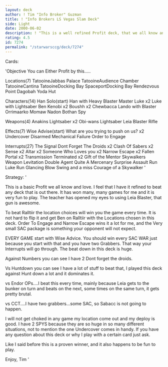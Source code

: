 ```yaml
---
layout: deck
author: ! Tim "Info Broker" Guzman
title: ! "Info Brokers LS Vegas Slam Deck"
side: Light
date: 2000-06-02
description: ! "This is a well refined Profit deck, that we all know and love.  It helped me get 4th place at the slam."
rating: 4.5
id: 7274
permalink: "/starwarsccg/deck/7274"
---
```

Cards: 

'Objective
You can Either Profit by this.....

Locations(7)
TatooineJabbas Palace
TatooineAudience Chamber
TatooineCantina
TatooineDocking Bay
SpaceportDocking Bay
Rendezvous Point
Dagobah Yoda Hut

Characters(14)
Han Solo(start)
Han with Heavy Blaster
Master Luke x2
Luke with Lightsaber
Ben Kenobi x2
Boushh x2
Chewbacca
Lando with Blaster
Orrimaarko
Momaw Nadon
Bothan Spy

Weapons(4)
Anakins Lightsaber x2
Obi-wans Lightsaber
Leia Blaster Rifle

Effects(7)
Wise Advise(start)
What are you trying to push on us? x2
Undercover
Disarmed
Mechanical Failure
Order to Engage

Interrupts(27)
The Signal
Dont Forget The Droids x2
Clash Of Sabers x2
Sense x2
Altar x2
Someone Who Loves you x2
Narrow Escape x2
Fallen Portal x2
Transmission Terminated x2
Gift of the Mentor
Skywalkers
Weapon Levitation
Double Agent
Quite A Mercenary
Surprise Assault
Run Luke Run
Glancing Blow
Swing and a miss
Courage of a Skywalker
'

Strategy: '

This is a basic Profit we all know and love.  I feel that I have it refined to beat any deck that is out there.  It has won many, many games for me and it is very fun to play.  The teacher has opened my eyes to using Leia Blaster, that gun is awesome.

To beat Ralltiir the location choices will win you the game every time.  It is not hard to flip it and get Ben on Ralltiir with the Locations chosen in this deck.  Order To Engage and Narrow Escape wins it a lot for me, and the Very small SAC package is something your opponent will not expect.

EVERY GAME start with Wise Advice.  You should win every SAC WAR just because you start with that and you have two Grabbers.  That way your Interrupts will go through.  The beat down in this deck is huge.

Against Numbers you can see I have 2 Dont forget the droids.

Vs Huntdown you can see I have a lot of stuff to beat that, I played this deck against Hunt down a lot and it dominates it.

vs Endor OPs....I beat this every time, mainly because Leia gets to the bunker on turn and beats on the next, some times on the same turn, it gets pretty brutal.

vs CCT....I have two grabbers...some SAC, so Sabacc is not going to happen.

I will not get choked in any game my location come out and my deploy is good.  I have 2 SPYS because they are so huge in so many different situations, not to mention the one Undercover comes in handy.  If you have any question about this deck or why I play with a certain card just ask.

Like I said before this is a proven winner, and it also happens to be fun to play.

Enjoy,
Tim '
